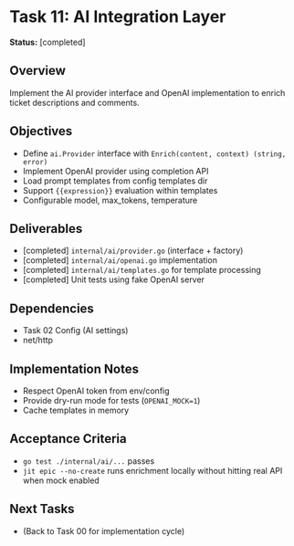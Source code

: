 # Task 11: AI Integration Layer

**Status:** [completed]

## Overview
Implement the AI provider interface and OpenAI implementation to enrich ticket descriptions and comments.

## Objectives
- Define `ai.Provider` interface with `Enrich(content, context) (string, error)`
- Implement OpenAI provider using completion API
- Load prompt templates from config templates dir
- Support `{{expression}}` evaluation within templates
- Configurable model, max_tokens, temperature

## Deliverables
- [completed] `internal/ai/provider.go` (interface + factory)
- [completed] `internal/ai/openai.go` implementation
- [completed] `internal/ai/templates.go` for template processing
- [completed] Unit tests using fake OpenAI server

## Dependencies
- Task 02 Config (AI settings)
- net/http

## Implementation Notes
- Respect OpenAI token from env/config
- Provide dry-run mode for tests (`OPENAI_MOCK=1`)
- Cache templates in memory

## Acceptance Criteria
- `go test ./internal/ai/...` passes
- `jit epic --no-create` runs enrichment locally without hitting real API when mock enabled

## Next Tasks
- (Back to Task 00 for implementation cycle) 